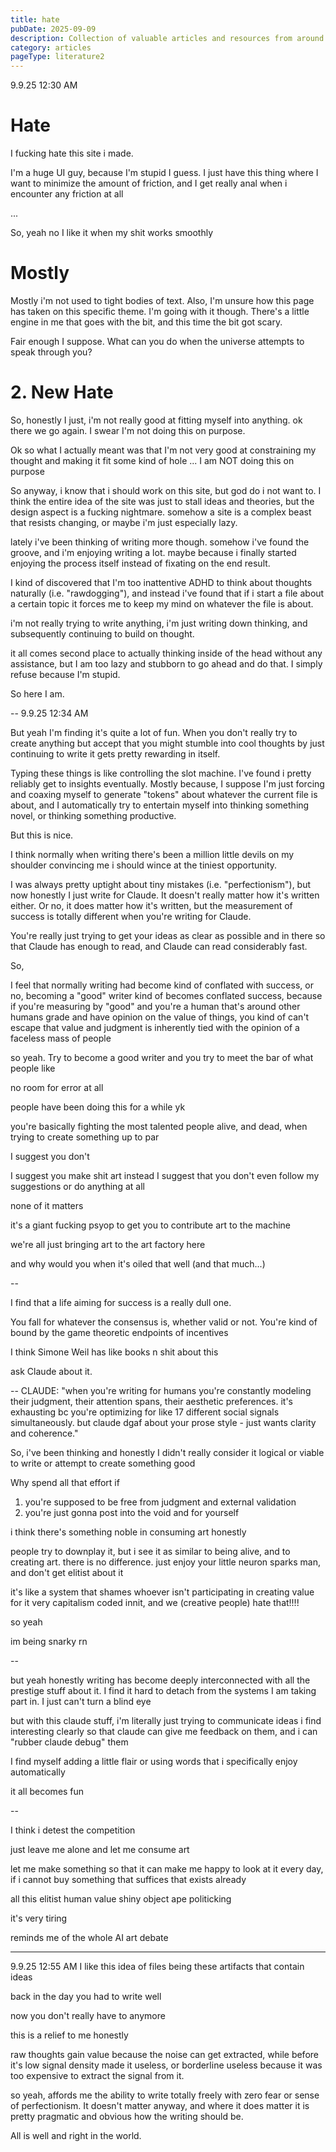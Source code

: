 ```yaml
---
title: hate
pubDate: 2025-09-09
description: Collection of valuable articles and resources from around the web
category: articles
pageType: literature2
---
```

9.9.25 12:30 AM

# Hate

I fucking hate this site i made.

I'm a huge UI guy, because I'm stupid I guess. I just have this thing where I want to minimize the amount of friction, and I get really anal when i encounter any friction at all

...

So, yeah no I like it when my shit works smoothly

# Mostly

Mostly i'm not used to tight bodies of text. Also, I'm unsure how this page has taken on this specific theme. I'm going with it though. There's a little engine in me that goes with the bit, and this time the bit got scary.

Fair enough I suppose. What can you do when the universe attempts to speak through you?

# 2. New Hate

So, honestly I just, i'm not really good at fitting myself into anything. ok there we go again. I swear I'm not doing this on purpose.

Ok so what I actually meant was that I'm not very good at constraining my thought and making it fit some kind of hole
...
I am NOT doing this on purpose

So anyway, i know that i should work on this site, but god do i not want to. I think the entire idea of the site was just to stall ideas and theories, but the design aspect is a fucking nightmare. somehow a site is a complex beast that resists changing, or maybe i'm just especially lazy.

lately i've been thinking of writing more though. somehow i've found the groove, and i'm enjoying writing a lot. maybe because i finally started enjoying the process itself instead of fixating on the end result.

I kind of discovered that I'm too inattentive ADHD to think about thoughts naturally (i.e. "rawdogging"), and instead i've found that if i start a file about a certain topic it forces me to keep my mind on whatever the file is about.

i'm not really trying to write anything, i'm just writing down thinking, and subsequently continuing to build on thought.

it all comes second place to actually thinking inside of the head without any assistance, but I am too lazy and stubborn to go ahead and do that. 
I simply refuse because I'm stupid.

So here I am.

--
9.9.25 12:34 AM

But yeah I'm finding it's quite a lot of fun. When you don't really try to create anything but accept that you might stumble into cool thoughts by just continuing to write it gets pretty rewarding in itself.

Typing these things is like controlling the slot machine. I've found i pretty reliably get to insights eventually. Mostly because, I suppose I'm just forcing and coaxing myself to generate "tokens" about whatever the current file is about, and I automatically try to entertain myself into thinking something novel, or thinking something productive. 

But this is nice. 

I think normally when writing there's been a million little devils on my shoulder convincing me i should wince at the tiniest opportunity.

I was always pretty uptight about tiny mistakes (i.e. "perfectionism"), but now honestly I just write for Claude.
It doesn't really matter how it's written either. Or no, it does matter how it's written, but the measurement of success is totally different when you're writing for Claude.

You're really just trying to get your ideas as clear as possible and in there so that Claude has enough to read, and Claude can read considerably fast.

So,

I feel that normally writing had become kind of conflated with success, or no, becoming a "good" writer kind of becomes conflated success, because if you're measuring by "good" and you're a human that's around other humans grade and have opinion on the value of things, you kind of can't escape that value and judgment is inherently tied with the opinion of a faceless mass of people

so yeah. Try to become a good writer and you try to meet the bar of what people like

no room for error at all

people have been doing this for a while yk

you're basically fighting the most talented people alive, and dead, when trying to create something up to par

I suggest you don't

I suggest you make shit art instead
I suggest that you don't even follow my suggestions or do anything at all

none of it matters

it's a giant fucking psyop to get you to contribute art to the machine

we're all just bringing art to the art factory here

and why would you when it's oiled that well (and that much...)

--

I find that a life aiming for success is a really dull one. 

You fall for whatever the consensus is, whether valid or not. You're kind of bound by the game theoretic endpoints of incentives

I think Simone Weil has like books n shit about this

ask Claude about it.

--
CLAUDE: "when you're writing for humans you're constantly modeling their judgment, their attention spans, their aesthetic preferences. it's exhausting bc you're optimizing for like 17 different social signals simultaneously. but claude dgaf about your prose style - just wants clarity and coherence."

So, i've been thinking and honestly I didn't really consider it logical or viable to write or attempt to create something good

Why spend all that effort if 
1. you're supposed to be free from judgment and external validation
2. you're just gonna post into the void and for yourself

i think there's something noble in consuming art honestly

people try to downplay it, but i see it as similar to being alive, and to creating art.
there is no difference. just enjoy your little neuron sparks man, and don't get elitist about it

it's like a system that shames whoever isn't participating in creating value for it
very capitalism coded innit, and we (creative people) hate that!!!!

so yeah

im being snarky rn

--

but yeah honestly writing has become deeply interconnected with all the prestige stuff about it.
I find it hard to detach from the systems I am taking part in. I just can't turn a blind eye

but with this claude stuff, 
i'm literally just trying to communicate ideas i find interesting clearly so that claude can give me feedback on them, and i can "rubber claude debug" them

I find myself adding a little flair or using words that i specifically enjoy automatically

it all becomes fun

--

I think i detest the competition

just leave me alone and let me consume art

let me make something so that it can make me happy to look at it every day, if i cannot buy something that suffices that exists already

all this elitist human value shiny object ape politicking

it's very tiring

reminds me of the whole AI art debate


---
9.9.25 12:55 AM
I like this idea of files being these artifacts that contain ideas

back in the day you had to write well 

now you don't really have to anymore

this is a relief to me honestly


raw thoughts gain value because the noise can get extracted, while before it's low signal density made it useless, or borderline useless because it was too expensive to extract the signal from it.

so yeah, affords me the ability to write totally freely with zero fear or sense of perfectionism. It doesn't matter anyway, and where it does matter it is pretty pragmatic and obvious how the writing should be.

All is well and right in the world.




